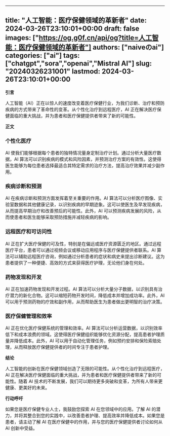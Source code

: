 
---
title: "人工智能：医疗保健领域的革新者"
date: 2024-03-26T23:10:01+00:00
draft: false
images: ["https://og.g0f.cn/api/og?title=人工智能：医疗保健领域的革新者"]
authors: ["naiveのai"]
categories: ["ai"]
tags: ["chatgpt","sora","openai","Mistral AI"]
slug: "20240326231001"
lastmod: 2024-03-26T23:10:01+00:00
---
**引言**

人工智能（AI）正在以惊人的速度改变着医疗保健行业，为我们诊断、治疗和预防疾病的方式带来了革命性的变革。从个性化治疗到远程医疗，AI 正在解决医疗保健面临的重大挑战，并为患者和医疗保健提供者带来了新的可能性。

**正文**

### 个性化医疗

AI 使我们能够根据每个患者的独特情况量身定制治疗计划。通过分析大量医疗数据，AI 算法可以识别疾病的模式和风险因素，并预测治疗方案的有效性。这使得医生能够为每位患者选择最适合其特定需求的治疗方法，提高治疗效果并减少副作用。

### 疾病诊断和预测

AI 在疾病诊断和预测方面发挥着至关重要的作用。AI 算法可以分析医疗图像、实验室数据和其他健康记录，以识别疾病的早期迹象。这可以使医生及早发现疾病，从而提高早期治疗和改善预后的可能性。此外，AI 可以预测疾病发展的风险，从而使患者和医生能够采取预防措施并减轻疾病的影响。

### 远程医疗和可访问性

AI 正在扩大医疗保健的可及性，特别是在偏远或医疗资源匮乏的地区。通过远程医疗平台，患者可以通过视频会议或移动应用程序与医疗保健提供者联系。AI 算法可以辅助远程医疗咨询，例如通过分析患者的症状和病史来提出诊断建议。这为患者提供了一种便捷、高效的方式来获得医疗护理，无论他们身在何处。

### 药物发现和开发

AI 正在加速药物发现和开发过程。AI 算法可以分析大量分子数据，以识别具有治疗潜力的新化合物。这可以缩短药物开发时间，降低成本并增加成功率。此外，AI 可以用于预测药物的疗效和副作用，从而帮助医生为患者做出更明智的治疗决策。

### 医疗保健管理和效率

AI 正在优化医疗保健系统的管理和效率。AI 算法可以分析运营数据，以识别效率低下和成本浪费的领域。这使得医疗保健组织能够优化资源分配，提高患者护理质量并降低成本。此外，AI 可以用于自动化管理任务，例如预约安排和保险索赔处理，从而释放医疗保健提供者的时间专注于患者护理。

**结论**

人工智能的创新在医疗保健领域创造了无限的可能性。从个性化治疗到远程医疗，AI 正在解决医疗保健面临的重大挑战，并为患者和医疗保健提供者带来了新的可能性。随着 AI 技术的不断发展，我们可以期待更多突破和变革，为所有人带来更健康、更美好的未来。

**行动呼吁**

如果您是医疗保健专业人士，我鼓励您探索 AI 在您领域中的应用。了解 AI 的潜力，并将其整合到您的实践中，以改善患者护理、提高效率并降低成本。如果您是患者，请主动了解 AI 在医疗保健中的作用，并与您的医疗保健提供者讨论如何从 AI 创新中受益。